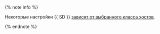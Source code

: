 {% note info %}

Некоторые настройки {{ SD }} [зависят от выбранного класса хостов](../../../storedoc/concepts/settings-list.md#settings-instance-dependent).

{% endnote %}
